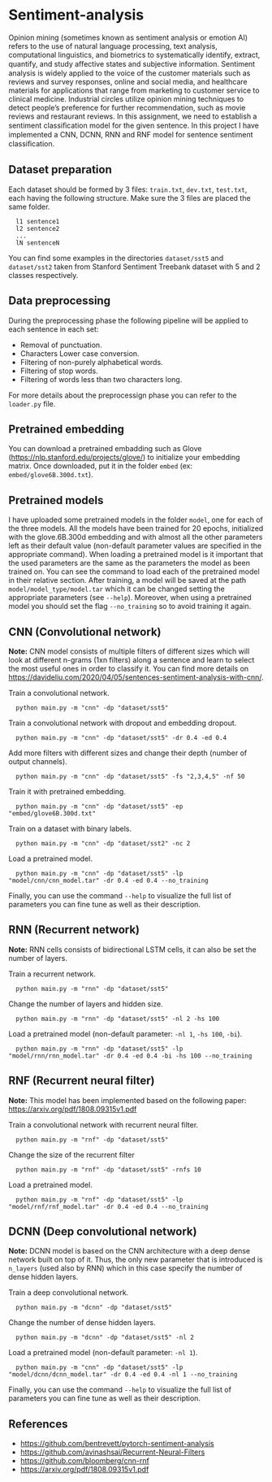 # Sentiment-analysis

Opinion mining (sometimes known as sentiment analysis or emotion AI) refers to the use of natural language processing, text analysis, computational linguistics, and biometrics to systematically identify, extract, quantify, and study aﬀective states and subjective information. Sentiment analysis is widely applied to the voice of the customer materials such as reviews and survey responses, online and social media, and healthcare materials for applications that range from marketing to customer service to clinical medicine. Industrial circles utilize opinion mining techniques to detect people’s preference for further recommendation, such as movie reviews and restaurant reviews. In this assignment, we need to establish a sentiment classiﬁcation model for the given sentence. In this project I have implemented a CNN, DCNN, RNN and RNF model for sentence sentiment classiﬁcation.

## Dataset preparation
Each dataset should be formed by 3 files: `train.txt`, `dev.txt`, `test.txt`, each having the following structure. Make sure the 3 files are placed the same folder.
```
  l1 sentence1
  l2 sentence2
  ...
  lN sentenceN
```
You can find some examples in the directories `dataset/sst5` and `dataset/sst2` taken from Stanford Sentiment Treebank dataset with 5 and 2 classes respectively.

## Data preprocessing
During the preprocessing phase the following pipeline will be applied to each sentence in each set: 
- Removal of punctuation.
- Characters Lower case conversion.
- Filtering of non-purely alphabetical words.
- Filtering of stop words.
- Filtering of words less than two characters long.

For more details about the preprocessign phase you can refer to the `loader.py` file.

## Pretrained embedding
You can download a pretrained embadding such as Glove (https://nlp.stanford.edu/projects/glove/) to initialize your embedding matrix. Once downloaded, put it in the folder `embed` (ex: `embed/glove6B.300d.txt`).

## Pretrained models
I have uploaded some pretrained models in the folder `model`, one for each of the three models. All the models have been trained for 20 epochs, initialized with the glove.6B.300d embedding and with almost all the other parameters left as their default value (non-default parameter values are specified in the appropriate command). When loading a pretrained model is it important that the used parameters are the same as the parameters the model as been trained on. You can see the command to load each of the pretrained model in their relative section. After training, a model will be saved at the path `model/model_type/model.tar` which it can be changed setting the appropriate parameters (see `--help`). Moreover, when using a pretrained model you should set the flag `--no_training` so to avoid training it again.

## CNN (Convolutional network)

**Note:** CNN model consists of multiple filters of different sizes which will look at different n-grams (1xn filters) along a sentence and learn to select the most useful ones in order to classify it. You can find more details on https://davideliu.com/2020/04/05/sentences-sentiment-analysis-with-cnn/.

Train a convolutional network.
```
  python main.py -m "cnn" -dp "dataset/sst5"
```
Train a convolutional network with dropout and embedding dropout.
```
  python main.py -m "cnn" -dp "dataset/sst5" -dr 0.4 -ed 0.4
```
Add more filters with different sizes and change their depth (number of output channels).
```
  python main.py -m "cnn" -dp "dataset/sst5" -fs "2,3,4,5" -nf 50
```
Train it with pretrained embedding.
```
  python main.py -m "cnn" -dp "dataset/sst5" -ep "embed/glove6B.300d.txt"
```
Train on a dataset with binary labels.
```
  python main.py -m "cnn" -dp "dataset/sst2" -nc 2
```
Load a pretrained model.
```
  python main.py -m "cnn" -dp "dataset/sst5" -lp "model/cnn/cnn_model.tar" -dr 0.4 -ed 0.4 --no_training
```
Finally, you can use the command `--help` to visualize the full list of parameters you can fine tune as well as their description.

## RNN (Recurrent network)

**Note:** RNN cells consists of bidirectional LSTM cells, it can also be set the number of layers.

Train a recurrent network.
```
  python main.py -m "rnn" -dp "dataset/sst5"
```
Change the number of layers and hidden size.
```
  python main.py -m "rnn" -dp "dataset/sst5" -nl 2 -hs 100
```
Load a pretrained model (non-default parameter: `-nl 1`, `-hs 100`, `-bi`).
```
  python main.py -m "rnn" -dp "dataset/sst5" -lp "model/rnn/rnn_model.tar" -dr 0.4 -ed 0.4 -bi -hs 100 --no_training
```

## RNF (Recurrent neural filter)

**Note:** This model has been implemented based on the following paper: https://arxiv.org/pdf/1808.09315v1.pdf

Train a convolutional network with recurrent neural filter.
```
  python main.py -m "rnf" -dp "dataset/sst5"
```
Change the size of the recurrent filter
```
  python main.py -m "rnf" -dp "dataset/sst5" -rnfs 10
```
Load a pretrained model.
```
  python main.py -m "rnf" -dp "dataset/sst5" -lp "model/rnf/rnf_model.tar" -dr 0.4 -ed 0.4 --no_training
```

## DCNN (Deep convolutional network)

**Note:** DCNN model is based on the CNN architecture with a deep dense network built on top of it. Thus, the only new parameter that is introduced is `n_layers` (used also by RNN) which in this case specify the number of dense hidden layers.

Train a deep convolutional network.
```
  python main.py -m "dcnn" -dp "dataset/sst5"
```
Change the number of dense hidden layers.
```
  python main.py -m "dcnn" -dp "dataset/sst5" -nl 2
```
Load a pretrained model (non-default parameter: `-nl 1`).
```
  python main.py -m "cnn" -dp "dataset/sst5" -lp "model/dcnn/dcnn_model.tar" -dr 0.4 -ed 0.4 -nl 1 --no_training
```
Finally, you can use the command `--help` to visualize the full list of parameters you can fine tune as well as their description.


## References

- https://github.com/bentrevett/pytorch-sentiment-analysis
- https://github.com/avinashsai/Recurrent-Neural-Filters
- https://github.com/bloomberg/cnn-rnf
- https://arxiv.org/pdf/1808.09315v1.pdf
